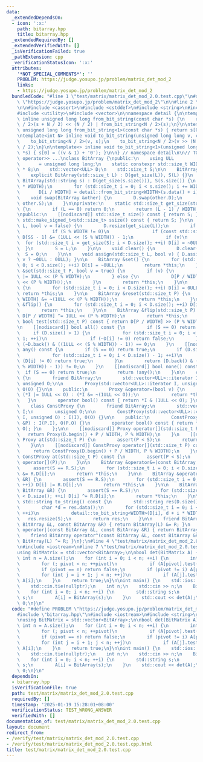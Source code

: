 ```yaml
---
data:
  _extendedDependsOn:
  - icon: ':x:'
    path: bitarray.hpp
    title: bitarray.hpp
  _extendedRequiredBy: []
  _extendedVerifiedWith: []
  _isVerificationFailed: true
  _pathExtension: cpp
  _verificationStatusIcon: ':x:'
  attributes:
    '*NOT_SPECIAL_COMMENTS*': ''
    PROBLEM: https://judge.yosupo.jp/problem/matrix_det_mod_2
    links:
    - https://judge.yosupo.jp/problem/matrix_det_mod_2
  bundledCode: "#line 1 \"test/matrix/matrix_det_mod_2.0.test.cpp\"\n#define PROBLEM\
    \ \"https://judge.yosupo.jp/problem/matrix_det_mod_2\"\n\n#line 2 \"bitarray.hpp\"\
    \n\n#include <cassert>\n#include <cstddef>\n#include <string>\n#include <type_traits>\n\
    #include <utility>\n#include <vector>\n\nnamespace detail {\n\ntemplate<int N>\
    \ inline unsigned long long from_bit_string(const char *s) {\n    return from_bit_string<N\
    \ / 2>(s + N / 2) << (N / 2) | from_bit_string<N / 2>(s);\n}\n\ntemplate<> inline\
    \ unsigned long long from_bit_string<1>(const char *s) { return s[0] == '1'; }\n\
    \ntemplate<int N> inline void to_bit_string(unsigned long long v, char *s) {\n\
    \    to_bit_string<N / 2>(v, s);\n    to_bit_string<N / 2>(v >> (N / 2), s + N\
    \ / 2);\n}\n\ntemplate<> inline void to_bit_string<1>(unsigned long long v, char\
    \ *s) { s[0] = ((v & 1) + '0'); }\n\n} // namespace detail\n\n// TODO: operator<<\
    \ operator>> ...\nclass BitArray {\npublic:\n    using ULL                   \
    \       = unsigned long long;\n    static constexpr std::size_t WIDTH = sizeof(ULL)\
    \ * 8;\n    std::vector<ULL> D;\n    std::size_t S;\n\n    BitArray() : S() {}\n\
    \    explicit BitArray(std::size_t L) : D(get_size(L)), S(L) {}\n    explicit\
    \ BitArray(std::string s) : D(get_size(s.size())), S(s.size()) {\n        s.resize(get_size(S)\
    \ * WIDTH);\n        for (std::size_t i = 0; i < s.size(); i += WIDTH)\n     \
    \       D[i / WIDTH] = detail::from_bit_string<WIDTH>(s.data() + i);\n    }\n\n\
    \    void swap(BitArray &other) {\n        D.swap(other.D);\n        std::swap(S,\
    \ other.S);\n    }\n\nprivate:\n    static std::size_t get_size(std::size_t L)\
    \ {\n        if (L == 0) return 0;\n        return (L - 1) / WIDTH + 1;\n    }\n\
    \npublic:\n    [[nodiscard]] std::size_t size() const { return S; }\n    [[nodiscard]]\
    \ std::make_signed_t<std::size_t> ssize() const { return S; }\n\n    void resize(std::size_t\
    \ L, bool v = false) {\n        D.resize(get_size(L));\n        if (L > S) {\n\
    \            if (S % WIDTH != 0)\n                if (const std::size_t SS = get_size(S))\
    \ D[SS - 1] &= (1ULL << (S % WIDTH)) - 1;\n            if (v)\n              \
    \  for (std::size_t i = get_size(S); i < D.size(); ++i) D[i] = ~0ULL;\n      \
    \  }\n        S = L;\n    }\n\n    void clear() {\n        D.clear();\n      \
    \  S = 0;\n    }\n\n    void assign(std::size_t L, bool v) { D.assign(get_size(L),\
    \ v ? ~0ULL : 0ULL); }\n\n    BitArray &set() {\n        for (std::size_t i =\
    \ 0; i < D.size(); ++i) D[i] = ~0ULL;\n        return *this;\n    }\n\n    BitArray\
    \ &set(std::size_t P, bool v = true) {\n        if (v) {\n            D[P / WIDTH]\
    \ |= 1ULL << (P % WIDTH);\n        } else {\n            D[P / WIDTH] &= ~(1ULL\
    \ << (P % WIDTH));\n        }\n        return *this;\n    }\n\n    BitArray &reset()\
    \ {\n        for (std::size_t i = 0; i < D.size(); ++i) D[i] = 0ULL;\n       \
    \ return *this;\n    }\n\n    BitArray &reset(std::size_t P) {\n        D[P /\
    \ WIDTH] &= ~(1ULL << (P % WIDTH));\n        return *this;\n    }\n\n    BitArray\
    \ &flip() {\n        for (std::size_t i = 0; i < D.size(); ++i) D[i] = ~D[i];\n\
    \        return *this;\n    }\n\n    BitArray &flip(std::size_t P) {\n       \
    \ D[P / WIDTH] ^= 1ULL << (P % WIDTH);\n        return *this;\n    }\n\n    [[nodiscard]]\
    \ bool test(std::size_t P) const { return D[P / WIDTH] >> (P % WIDTH) & 1; }\n\
    \n    [[nodiscard]] bool all() const {\n        if (S == 0) return true;\n   \
    \     if (D.size() > 1) {\n            for (std::size_t i = 0; i < D.size() -\
    \ 1; ++i)\n                if (~D[i] != 0) return false;\n        }\n        return\
    \ (~D.back() & ((1ULL << (S % WIDTH)) - 1)) == 0;\n    }\n    [[nodiscard]] bool\
    \ any() const {\n        if (S == 0) return true;\n        if (D.size() > 1) {\n\
    \            for (std::size_t i = 0; i < D.size() - 1; ++i)\n                if\
    \ (D[i] != 0) return true;\n        }\n        return (D.back() & ((1ULL << (S\
    \ % WIDTH)) - 1)) != 0;\n    }\n    [[nodiscard]] bool none() const {\n      \
    \  if (S == 0) return true;\n        return !any();\n    }\n\n    class Proxy\
    \ {\n        friend BitArray;\n        std::vector<ULL>::iterator I;\n       \
    \ unsigned O;\n\n        Proxy(std::vector<ULL>::iterator I, unsigned O) : I(I),\
    \ O(O) {}\n\n    public:\n        Proxy &operator=(bool v) {\n            v ?\
    \ (*I |= 1ULL << O) : (*I &= ~(1ULL << O));\n            return *this;\n     \
    \   }\n        operator bool() const { return *I & (1ULL << O); }\n    };\n\n\
    \    class ConstProxy {\n        friend BitArray;\n        std::vector<ULL>::const_iterator\
    \ I;\n        unsigned O;\n\n        ConstProxy(std::vector<ULL>::const_iterator\
    \ I, unsigned O) : I(I), O(O) {}\n\n    public:\n        ConstProxy(const Proxy\
    \ &P) : I(P.I), O(P.O) {}\n        operator bool() const { return *I & (1ULL <<\
    \ O); }\n    };\n\n    [[nodiscard]] Proxy operator[](std::size_t P) {\n     \
    \   return Proxy(D.begin() + P / WIDTH, P % WIDTH);\n    }\n    [[nodiscard]]\
    \ Proxy at(std::size_t P) {\n        assert(P < S);\n        return operator[](P);\n\
    \    }\n\n    [[nodiscard]] ConstProxy operator[](std::size_t P) const {\n   \
    \     return ConstProxy(D.begin() + P / WIDTH, P % WIDTH);\n    }\n    [[nodiscard]]\
    \ ConstProxy at(std::size_t P) const {\n        assert(P < S);\n        return\
    \ operator[](P);\n    }\n\n    BitArray &operator&=(const BitArray &R) {\n   \
    \     assert(S == R.S);\n        for (std::size_t i = 0; i < D.size(); ++i) D[i]\
    \ &= R.D[i];\n        return *this;\n    }\n\n    BitArray &operator|=(const BitArray\
    \ &R) {\n        assert(S == R.S);\n        for (std::size_t i = 0; i < D.size();\
    \ ++i) D[i] |= R.D[i];\n        return *this;\n    }\n\n    BitArray &operator^=(const\
    \ BitArray &R) {\n        assert(S == R.S);\n        for (std::size_t i = 0; i\
    \ < D.size(); ++i) D[i] ^= R.D[i];\n        return *this;\n    }\n\n    [[nodiscard]]\
    \ std::string to_string() const {\n        std::string res(D.size() * WIDTH, 0);\n\
    \        char *d = res.data();\n        for (std::size_t i = 0; i < D.size();\
    \ ++i)\n            detail::to_bit_string<WIDTH>(D[i], d + i * WIDTH);\n     \
    \   res.resize(S);\n        return res;\n    }\n\n    friend BitArray operator&(const\
    \ BitArray &L, const BitArray &R) { return BitArray(L) &= R; }\n    friend BitArray\
    \ operator|(const BitArray &L, const BitArray &R) { return BitArray(L) |= R; }\n\
    \    friend BitArray operator^(const BitArray &L, const BitArray &R) { return\
    \ BitArray(L) ^= R; }\n};\n#line 4 \"test/matrix/matrix_det_mod_2.0.test.cpp\"\
    \n#include <iostream>\n#line 7 \"test/matrix/matrix_det_mod_2.0.test.cpp\"\n\n\
    using BitMatrix = std::vector<BitArray>;\n\nbool det(BitMatrix A) {\n    const\
    \ int n = A.size();\n    for (int i = 0; i < n; ++i) {\n        int pivot = i;\n\
    \        for (; pivot < n; ++pivot)\n            if (A[pivot].test(i)) break;\n\
    \        if (pivot == n) return false;\n        if (pivot != i) A[pivot].swap(A[i]);\n\
    \        for (int j = i + 1; j < n; ++j)\n            if (A[j].test(i)) A[j] ^=\
    \ A[i];\n    }\n    return true;\n}\n\nint main() {\n    std::ios::sync_with_stdio(false);\n\
    \    std::cin.tie(nullptr);\n    int n;\n    std::cin >> n;\n    BitMatrix A(n);\n\
    \    for (int i = 0; i < n; ++i) {\n        std::string s;\n        std::cin >>\
    \ s;\n        A[i] = BitArray(s);\n    }\n    std::cout << det(A);\n    return\
    \ 0;\n}\n"
  code: "#define PROBLEM \"https://judge.yosupo.jp/problem/matrix_det_mod_2\"\n\n\
    #include \"bitarray.hpp\"\n#include <iostream>\n#include <string>\n#include <vector>\n\
    \nusing BitMatrix = std::vector<BitArray>;\n\nbool det(BitMatrix A) {\n    const\
    \ int n = A.size();\n    for (int i = 0; i < n; ++i) {\n        int pivot = i;\n\
    \        for (; pivot < n; ++pivot)\n            if (A[pivot].test(i)) break;\n\
    \        if (pivot == n) return false;\n        if (pivot != i) A[pivot].swap(A[i]);\n\
    \        for (int j = i + 1; j < n; ++j)\n            if (A[j].test(i)) A[j] ^=\
    \ A[i];\n    }\n    return true;\n}\n\nint main() {\n    std::ios::sync_with_stdio(false);\n\
    \    std::cin.tie(nullptr);\n    int n;\n    std::cin >> n;\n    BitMatrix A(n);\n\
    \    for (int i = 0; i < n; ++i) {\n        std::string s;\n        std::cin >>\
    \ s;\n        A[i] = BitArray(s);\n    }\n    std::cout << det(A);\n    return\
    \ 0;\n}\n"
  dependsOn:
  - bitarray.hpp
  isVerificationFile: true
  path: test/matrix/matrix_det_mod_2.0.test.cpp
  requiredBy: []
  timestamp: '2025-01-19 15:28:01+08:00'
  verificationStatus: TEST_WRONG_ANSWER
  verifiedWith: []
documentation_of: test/matrix/matrix_det_mod_2.0.test.cpp
layout: document
redirect_from:
- /verify/test/matrix/matrix_det_mod_2.0.test.cpp
- /verify/test/matrix/matrix_det_mod_2.0.test.cpp.html
title: test/matrix/matrix_det_mod_2.0.test.cpp
---
```

